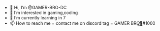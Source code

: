 - 👋 Hi, I’m @GAMER-BRO-DC
- 👀 I’m interested in gaming,coding
- 🌱 I’m currently learning in 7
- 📫 How to reach me = contact me on discord tag = GAMER BRO💙⃤#1000

<!---
GAMER-BRO-DC/GAMER-BRO-DC is a ✨ special ✨ repository because its `README.md` (this file) appears on your GitHub profile.
You can click the Preview link to take a look at your changes.
--->
